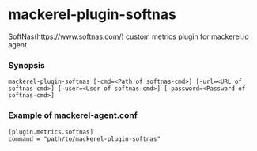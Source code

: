 mackerel-plugin-softnas
======================

SoftNas(https://www.softnas.com/) custom metrics plugin for mackerel.io agent.

### Synopsis
```
mackerel-plugin-softnas [-cmd=<Path of softnas-cmd>] [-url=<URL of softnas-cmd>] [-user=<User of softnas-cmd>] [-password=<Password of softnas-cmd>]
```

### Example of mackerel-agent.conf
```
[plugin.metrics.softnas]
command = "path/to/mackerel-plugin-softnas"
```
